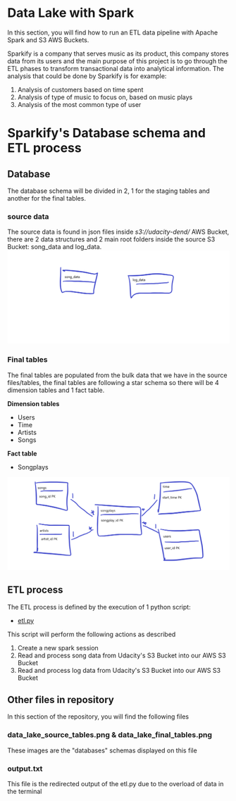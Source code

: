 # Data Lake with Spark
In this section, you will find how to run an ETL data pipeline with Apache Spark and S3 AWS Buckets.

Sparkify is a company that serves music as its product, this company stores data from its users and the main purpose of this project is to go through the ETL phases to transform transactional data into analytical information. The analysis that could be done by Sparkify is for example:

1. Analysis of customers based on time spent
2. Analysis of type of music to focus on, based on music plays
3. Analysis of the most common type of user

# Sparkify's Database schema and ETL process

## Database
The database schema will be divided in 2, 1 for the staging tables and another for the final tables.

### source data
The source data is found in json files inside *s3://udacity-dend/* AWS Bucket, there are 2 data structures and 2 main root folders inside the source S3 Bucket: song_data and log_data.
![source_tables](data_lake_source_tables.png "source_tables schema")

### Final tables
The final tables are populated from the bulk data that we have in the source files/tables, the final tables are following a star schema so there will be 4 dimension tables and 1 fact table.

**Dimension tables**
- Users
- Time
- Artists
- Songs

**Fact table**
- Songplays

![data_lake_final_tables](data_lake_final_tables.png "final tables schema")

## ETL process
The ETL process is defined by the execution of 1 python script:
* [etl.py](etl.py)

This script will perform the following actions as described
1. Create a new spark session
2. Read and process song data from Udacity's S3 Bucket into our AWS S3 Bucket
3. Read and process log data from Udacity's S3 Bucket into our AWS S3 Bucket

## Other files in repository
In this section of the repository, you will find the following files

### data_lake_source_tables.png & data_lake_final_tables.png

These images are the "databases" schemas displayed on this file

### output.txt

This file is the redirected output of the etl.py due to the overload of data in the terminal